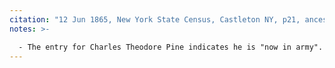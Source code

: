 ```yaml
---
citation: "12 Jun 1865, New York State Census, Castleton NY, p21, ancestry.com."
notes: >-

  - The entry for Charles Theodore Pine indicates he is "now in army".
---
```



